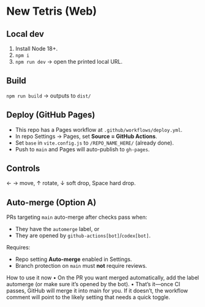 # New Tetris (Web)
## Local dev
1. Install Node 18+.
2. `npm i`
3. `npm run dev` → open the printed local URL.

## Build
`npm run build` → outputs to `dist/`

## Deploy (GitHub Pages)
- This repo has a Pages workflow at `.github/workflows/deploy.yml`.
- In repo Settings → Pages, set **Source = GitHub Actions**.
- Set `base` in `vite.config.js` to `/REPO_NAME_HERE/` (already done).
- Push to `main` and Pages will auto-publish to `gh-pages`.

## Controls
← → move, ↑ rotate, ↓ soft drop, Space hard drop.

## Auto-merge (Option A)
PRs targeting `main` auto-merge after checks pass when:
- They have the `automerge` label, or
- They are opened by `github-actions[bot]`/`codex[bot]`.

Requires:
- Repo setting **Auto-merge** enabled in Settings.
- Branch protection on `main` must **not** require reviews.

How to use it now
• On the PR you want merged automatically, add the label automerge (or make sure it’s opened by the bot).
• That’s it—once CI passes, GitHub will merge it into main for you. If it doesn’t, the workflow comment will point to the likely setting that needs a quick toggle.


